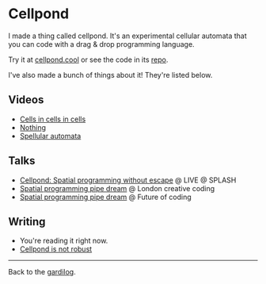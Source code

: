 # Cellpond

I made a thing called cellpond. It's an experimental cellular automata that you can code with a drag & drop programming language.

Try it at [cellpond.cool](https://cellpond.cool) or see the code in its [repo](https://github.com/todepond/cellpond).

I've also made a bunch of things about it! They're listed below.

## Videos

- [Cells in cells in cells](https://youtu.be/gv40Z9tVjAI)
- [Nothing](https://youtu.be/sQYUQNozljo)
- [Spellular automata](https://youtu.be/xvlsJ3FqNYU)

## Talks

- [Cellpond: Spatial programming without escape](https://www.youtube.com/watch?v=cBYudbaqHAk&amp;t=6704s) @ LIVE @ SPLASH<br>
- [Spatial programming pipe dream](https://www.youtube.com/live/L2U_Sd1qMJ4?si=5EfPnVuGNAZ6O1qZ&t=2580) @ London creative coding<br>
- [Spatial programming pipe dream](https://youtu.be/bqtVv9ts29c?si=LEIec6dJz1l-5pzk) @ Future of coding

## Writing

- You're reading it right now.
- [Cellpond is not robust](./is-mot-robust)

<hr>

Back to the [gardilog](/wikiblogarden).
